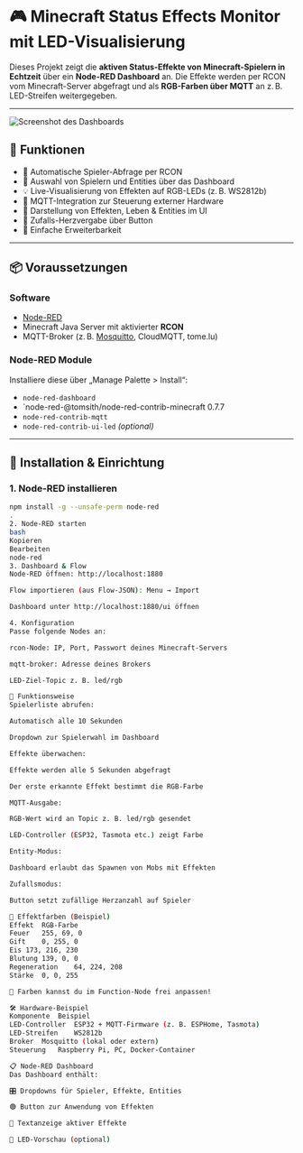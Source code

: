 # 🎮 Minecraft Status Effects Monitor mit LED-Visualisierung

Dieses Projekt zeigt die **aktiven Status-Effekte von Minecraft-Spielern in Echtzeit** über ein **Node-RED Dashboard** an. Die Effekte werden per RCON vom Minecraft-Server abgefragt und als **RGB-Farben über MQTT** an z. B. LED-Streifen weitergegeben.

---

![Screenshot des Dashboards](./screenshot.png) <!-- Du kannst hier deinen Screenshot einfügen -->

## 🧰 Funktionen

- 🔄 Automatische Spieler-Abfrage per RCON
- 🧍 Auswahl von Spielern und Entities über das Dashboard
- 💡 Live-Visualisierung von Effekten auf RGB-LEDs (z. B. WS2812b)
- 📶 MQTT-Integration zur Steuerung externer Hardware
- 💊 Darstellung von Effekten, Leben & Entities im UI
- 🎲 Zufalls-Herzvergabe über Button
- 🧠 Einfache Erweiterbarkeit

---

## 📦 Voraussetzungen

### Software

- [Node-RED](https://nodered.org/)
- Minecraft Java Server mit aktivierter **RCON**
- MQTT-Broker (z. B. [Mosquitto](https://mosquitto.org/), CloudMQTT, tome.lu)

### Node-RED Module

Installiere diese über „Manage Palette > Install“:

- `node-red-dashboard`
- `node-red-@tomsith/node-red-contrib-minecraft
   0.7.7
- `node-red-contrib-mqtt`
- `node-red-contrib-ui-led` *(optional)*

---

## 🔧 Installation & Einrichtung

### 1. Node-RED installieren

```bash
npm install -g --unsafe-perm node-red
.
2. Node-RED starten
bash
Kopieren
Bearbeiten
node-red
3. Dashboard & Flow
Node-RED öffnen: http://localhost:1880

Flow importieren (aus Flow-JSON): Menu → Import

Dashboard unter http://localhost:1880/ui öffnen

4. Konfiguration
Passe folgende Nodes an:

rcon-Node: IP, Port, Passwort deines Minecraft-Servers

mqtt-broker: Adresse deines Brokers

LED-Ziel-Topic z. B. led/rgb

🧠 Funktionsweise
Spielerliste abrufen:

Automatisch alle 10 Sekunden

Dropdown zur Spielerwahl im Dashboard

Effekte überwachen:

Effekte werden alle 5 Sekunden abgefragt

Der erste erkannte Effekt bestimmt die RGB-Farbe

MQTT-Ausgabe:

RGB-Wert wird an Topic z. B. led/rgb gesendet

LED-Controller (ESP32, Tasmota etc.) zeigt Farbe

Entity-Modus:

Dashboard erlaubt das Spawnen von Mobs mit Effekten

Zufallsmodus:

Button setzt zufällige Herzanzahl auf Spieler

🎨 Effektfarben (Beispiel)
Effekt	RGB-Farbe
Feuer	255, 69, 0
Gift	0, 255, 0
Eis	173, 216, 230
Blutung	139, 0, 0
Regeneration	64, 224, 208
Stärke	0, 0, 255

🔧 Farben kannst du im Function-Node frei anpassen!

🛠️ Hardware-Beispiel
Komponente	Beispiel
LED-Controller	ESP32 + MQTT-Firmware (z. B. ESPHome, Tasmota)
LED-Streifen	WS2812b
Broker	Mosquitto (lokal oder extern)
Steuerung	Raspberry Pi, PC, Docker-Container

📋 Node-RED Dashboard
Das Dashboard enthält:

🎛️ Dropdowns für Spieler, Effekte, Entities

🟢 Button zur Anwendung von Effekten

💬 Textanzeige aktiver Effekte

🌈 LED-Vorschau (optional)




